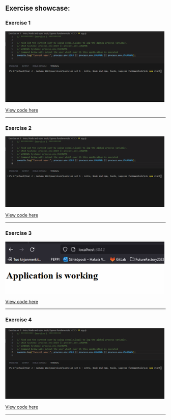 ## Exercise showcase:

### Exercise 1  

<img src='./images/E1.gif' style="width:500px;" />

[View code here](./E1/)

---

### Exercise 2  

<img src='./images/E2.gif' style="width:500px;" />

[View code here](./E2/)

---

### Exercise 3  

<img src='./images/E3.gif' style="width:500px;" />

[View code here](./E3/)

---

### Exercise 4  

<img src='./images/E1.gif' style="width:500px;" />

[View code here](./E4/)

---


